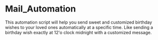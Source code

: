 # Mail_Automation
This automation script will help you send sweet and customized birthday wishes to your loved ones automatically at a specific time. Like sending a birthday wish exactly at 12'o clock midnight with a customized message.
